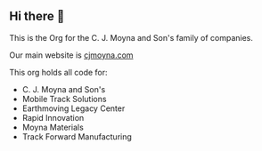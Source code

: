 ## Hi there 👋

This is the Org for the C. J. Moyna and Son's family of companies.

Our main website is [cjmoyna.com](https://cjmoyna.com)

This org holds all code for:
- C. J. Moyna and Son's
- Mobile Track Solutions
- Earthmoving Legacy Center
- Rapid Innovation
- Moyna Materials
- Track Forward Manufacturing
